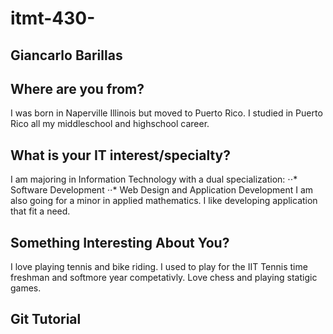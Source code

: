 # itmt-430-
## Giancarlo Barillas
## Where are you from?
I was born in Naperville Illinois but moved to Puerto Rico. I studied in Puerto Rico all my middleschool and highschool career.
## What is your IT interest/specialty?
I am majoring in Information Technology with a dual specialization: 
⋅⋅* Software Development
⋅⋅* Web Design and Application Development
I am also going for a minor in applied mathematics. I like developing application that fit a need.
## Something Interesting About You?
I love playing tennis and bike riding. I used to play for the IIT Tennis time freshman and softmore year competativly. Love chess and playing statigic games.
## Git Tutorial
